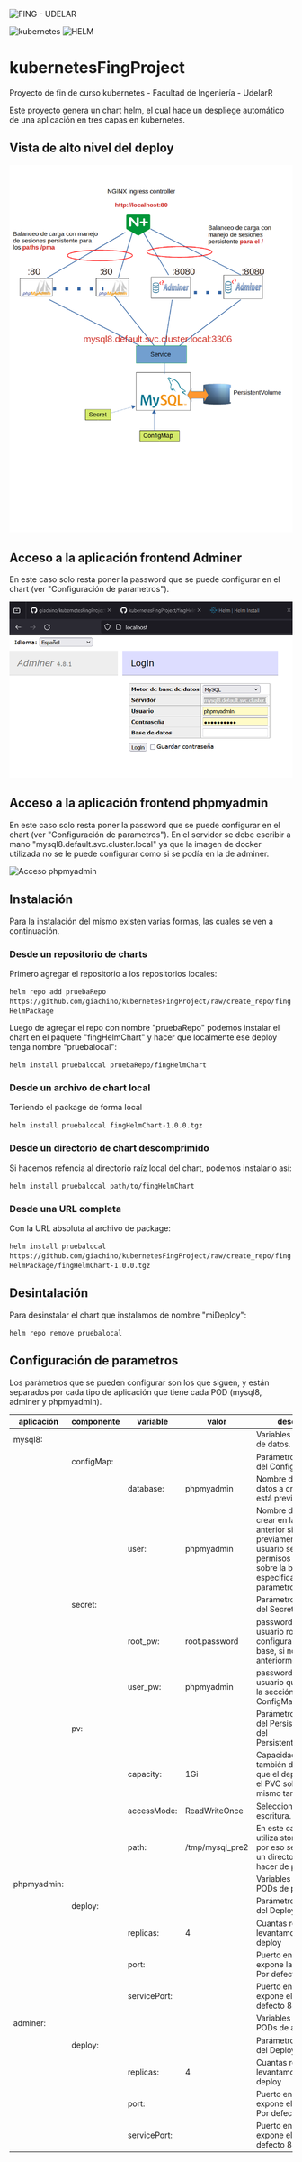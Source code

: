 ![FING - UDELAR](https://www.fing.edu.uy/sites/default/files/2022-06/Logo_Fing%2BUdelar_horizontal_RGB.jpg)

![kubernetes](https://upload.wikimedia.org/wikipedia/commons/thumb/3/39/Kubernetes_logo_without_workmark.svg/247px-Kubernetes_logo_without_workmark.svg.png) ![HELM](https://helm.sh/img/helm.svg)


# kubernetesFingProject

Proyecto de fin de curso kubernetes - Facultad de Ingeniería - UdelarR

Este proyecto genera un chart helm, el cual hace un despliege automático 
de una aplicación en tres capas en kubernetes.


## Vista de alto nivel del deploy

![Arquitectura](images/DiagramaKubernetes.png)


## Acceso a la aplicación frontend Adminer

En este caso solo resta poner la password que se puede configurar en el chart (ver "Configuración de parametros").

![Acceso Adminer](images/adminer.png)


## Acceso a la aplicación frontend phpmyadmin

En este caso solo resta poner la password que se puede configurar en el chart (ver "Configuración de parametros"). En el servidor se debe escribir a mano "mysql8.default.svc.cluster.local" ya que la imagen de docker utilizada no se le puede configurar como si se podía en la de adminer.

![Acceso phpmyadmin](images/admphpmyadmininer.png)

## Instalación

Para la instalación del mismo existen varias formas, las cuales se ven a continuación.


### Desde un repositorio de charts


Primero agregar el repositorio a los repositorios locales:

`helm repo add pruebaRepo https://github.com/giachino/kubernetesFingProject/raw/create_repo/fingHelmPackage`

Luego de agregar el repo con nombre "pruebaRepo" podemos instalar el chart en el paquete "fingHelmChart"
y hacer que localmente ese deploy tenga nombre "pruebalocal":

`helm install pruebalocal pruebaRepo/fingHelmChart`

### Desde un archivo de chart local

Teniendo el package de forma local 

`helm install pruebalocal fingHelmChart-1.0.0.tgz`

### Desde un directorio de chart descomprimido

Si hacemos refencia al directorio raíz local del chart, podemos instalarlo así:

`helm install pruebalocal path/to/fingHelmChart`

### Desde una URL completa

Con la URL absoluta al archivo de package:

`helm install pruebalocal https://github.com/giachino/kubernetesFingProject/raw/create_repo/fingHelmPackage/fingHelmChart-1.0.0.tgz`


## Desintalación

Para desinstalar el chart que instalamos de nombre "miDeploy":

`helm repo remove pruebalocal`


## Configuración de parametros

Los parámetros que se pueden configurar son los que siguen, y están separados por cada tipo de aplicación
que tiene cada POD (mysql8, adminer y phpmyadmin).

|aplicación|componente|variable|valor|descripción|
|----------|----------|--------|-----|-----------|
|mysql8:||||Variables para la base de datos.|
|  |configMap:|||Parámetros específicos del ConfigMap|
|  |  |database:| phpmyadmin| Nombre de la base de datos a crear si no lo está previamente.|
|  |  |user:| phpmyadmin| Nombre de usuario a crear en la base anterior si no lo está previamente. A este usuario se le dan permisos máximos sobre la base especificada en el parámetro anterior.|
|  |secret:|||Parámetros específicos del Secret|
|  |  |root_pw:| root.password|password para el usuario root que se le configura al iniciar la base, si no lo está anteriormente.|
|  |  |user_pw:| phpmyadmin|password para el usuario que se creó en la sección anterior del ConfigMap.|
|  |pv:|||Parámetros específicos del PersistentVolume y del PersistentVolumeClaim.|
|  |  |capacity:| 1Gi|Capacidad del PV y también del PVC, ya que el deploy hace que el PVC solicite el mismo tamaño del PV.|
|  |  |accessMode:| ReadWriteOnce|Seleccionar el modo de escritura.|
|  |  |path:| /tmp/mysql_pre2|En este caso el deploy utiliza storage local, y por eso se selecciona un directorio local para hacer de persistencia.|
|phpmyadmin:||||Variables para los PODs de phpmyadmin|
|  |deploy:|||Parámetros específicos del Deploy|
|  |  |replicas:| 4|Cuantas réplicas levantamos en el deploy|
|  |  |port:||Puerto en que se expone la aplicación. Por defecto 8080.|
|  |  |servicePort:||Puerto en que se expone el servicio. Por defecto 8888.|
|adminer:||||Variables para los PODs de adminer|
|  |deploy:|||Parámetros específicos del Deploy|
|  |  |replicas:| 4|Cuantas réplicas levantamos en el deploy|
|  |  |port:||Puerto en que se expone el aplicación. Por defecto 80.|
|  |  |servicePort:||Puerto en que se expone el servicio. Por defecto 8888.|